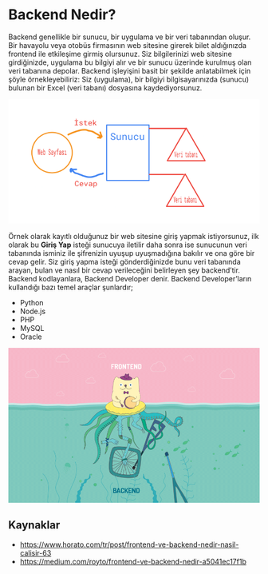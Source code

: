 # Backend Nedir?

Backend genellikle bir sunucu, bir uygulama ve bir veri tabanından oluşur. Bir havayolu veya otobüs firmasının web sitesine girerek bilet aldığınızda frontend ile etkileşime girmiş olursunuz. Siz bilgilerinizi web sitesine girdiğinizde, uygulama bu bilgiyi alır ve bir sunucu üzerinde kurulmuş olan veri tabanına depolar. Backend işleyişini basit bir şekilde anlatabilmek için şöyle örnekleyebiliriz: Siz (uygulama), bir bilgiyi bilgisayarınızda (sunucu) bulunan bir Excel (veri tabanı) dosyasına kaydediyorsunuz.

![backend1](figures/backend1.png)

Örnek olarak kayıtlı olduğunuz bir web sitesine giriş yapmak istiyorsunuz, ilk olarak bu **Giriş Yap** isteği sunucuya iletilir daha sonra ise sunucunun veri tabanında isminiz ile şifrenizin uyuşup uyuşmadığına bakılır ve ona göre bir cevap gelir. Siz giriş yapma isteği gönderdiğinizde bunu veri tabanında arayan, bulan ve nasıl bir cevap verileceğini belirleyen şey backend’tir. Backend kodlayanlara, Backend Developer denir. Backend Developer’ların kullandığı bazı temel araçlar şunlardır;

- Python
- Node.js
- PHP
- MySQL
- Oracle

![backend2](figures/backend2.png)

## Kaynaklar

* https://www.horato.com/tr/post/frontend-ve-backend-nedir-nasil-calisir-63
* https://medium.com/royto/frontend-ve-backend-nedir-a5041ec17f1b